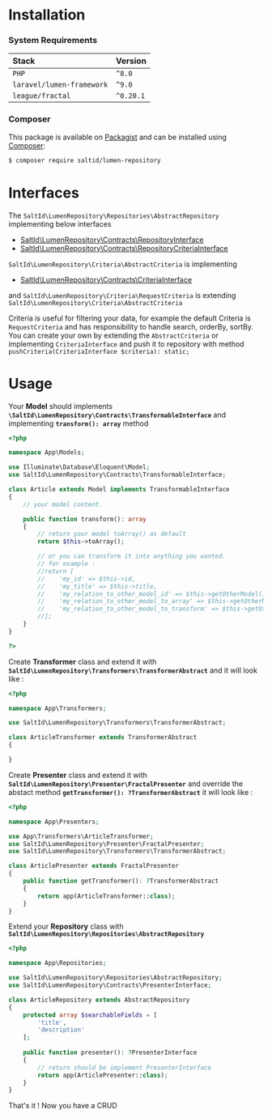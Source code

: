 
# Installation


### System Requirements

| Stack                     | Version   |
|:--------------------------|:----------|
| `PHP`                     | `^8.0`    |
| `laravel/lumen-framework` | `^9.0`    |
| `league/fractal`          | `^0.20.1` |


### Composer

This package is available on [Packagist](https://packagist.org/packages/saltid/lumen-repository) and can be installed using [Composer](https://getcomposer.org/):

```bash
$ composer require saltid/lumen-repository
```

# Interfaces

The `SaltId\LumenRepository\Repositories\AbstractRepository` implementing below interfaces

- [SaltId\LumenRepository\Contracts\RepositoryInterface](https://github.com/salt-id/lumen-repository/blob/master/src/Contracts/RepositoryInterface.php)
- [SaltId\LumenRepository\Contracts\RepositoryCriteriaInterface](https://github.com/salt-id/lumen-repository/blob/master/src/Contracts/RepositoryCriteriaInterface.php)

`SaltId\LumenRepository\Criteria\AbstractCriteria` is implementing

- [SaltId\LumenRepository\Contracts\CriteriaInterface](https://github.com/salt-id/lumen-repository/blob/master/src/Contracts/CriteriaInterface.php)


and `SaltId\LumenRepository\Criteria\RequestCriteria` is extending `SaltId\LumenRepository\Criteria\AbstractCriteria`

Criteria is useful for filtering your data, for example the default Criteria is `RequestCriteria` and has responsibility to handle search, orderBy, sortBy. You can create your own by extending the `AbstractCriteria` or implementing `CriteriaInterface` and push it to repository with method `pushCriteria(CriteriaInterface $criteria): static;`

# Usage

Your **Model** should implements **`\SaltId\LumenRepository\Contracts\TransformableInterface`** and implementing
**`transform(): array`** method

~~~ php
<?php

namespace App\Models;

use Illuminate\Database\Eloquent\Model;
use SaltId\LumenRepository\Contracts\TransformableInterface;

class Article extends Model implements TransformableInterface
{
    // your model content.

    public function transform(): array
    {
        // return your model toArray() as default
        return $this->toArray();

        // or you can transform it into anything you wanted.
        // for example :
        //return [
        //    'my_id' => $this->id,
        //    'my_title' => $this->title,
        //    'my_relation_to_other_model_id' => $this->getOtherModel()?->id,
        //    'my_relation_to_other_model_to_array' => $this->getOtherModel()?->toArray(),
        //    'my_relation_to_other_model_to_transform' => $this->getOtherModel()?->transform(),
        //];
    }
}

?>
~~~

Create **Transformer** class and extend it with **`SaltId\LumenRepository\Transformers\TransformerAbstract`** and it will look like :

~~~ php
<?php

namespace App\Transformers;

use SaltId\LumenRepository\Transformers\TransformerAbstract;

class ArticleTransformer extends TransformerAbstract
{

}
~~~

Create **Presenter** class and extend it with **`SaltId\LumenRepository\Presenter\FractalPresenter`** and override the abstact method **`getTransformer(): ?TransformerAbstract`** it will look like :

~~~ php
<?php

namespace App\Presenters;

use App\Transformers\ArticleTransformer;
use SaltId\LumenRepository\Presenter\FractalPresenter;
use SaltId\LumenRepository\Transformers\TransformerAbstract;

class ArticlePresenter extends FractalPresenter
{
    public function getTransformer(): ?TransformerAbstract
    {
        return app(ArticleTransformer::class);
    }
}

~~~

Extend your **Repository** class with **`SaltId\LumenRepository\Repositories\AbstractRepository`**


~~~ php
<?php

namespace App\Repositories;

use SaltId\LumenRepository\Repositories\AbstractRepository;
use SaltId\LumenRepository\Contracts\PresenterInterface;

class ArticleRepository extends AbstractRepository
{
    protected array $searchableFields = [
        'title',
        'description'
    ];
    
    public function presenter(): ?PresenterInterface
    {
        // return should be implement PresenterInterface
        return app(ArticlePresenter::class);
    }
}
~~~

That's it ! Now you have a CRUD 
